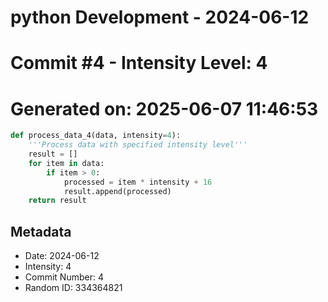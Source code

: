 ﻿# python Development - 2024-06-12
# Commit #4 - Intensity Level: 4
# Generated on: 2025-06-07 11:46:53
```python
def process_data_4(data, intensity=4):
    '''Process data with specified intensity level'''
    result = []
    for item in data:
        if item > 0:
            processed = item * intensity + 16
            result.append(processed)
    return result
```
## Metadata
- Date: 2024-06-12
- Intensity: 4
- Commit Number: 4
- Random ID: 334364821
